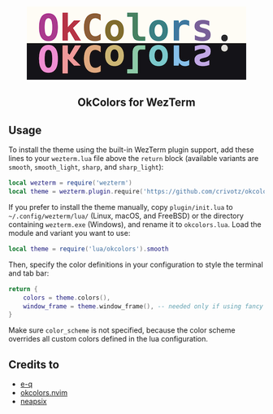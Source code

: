 <p align="center">
  <a href="https://github.com/rose-pine/rose-pine-theme">
    <img src="https://github.com/e-q/okcolors.nvim/blob/main/.github/okcolors.png" />
  </a>
</p>
<p align="center">
    <h2 align="center">OkColors for WezTerm</h2>
</p>

## Usage

To install the theme using the built-in WezTerm plugin support, add these lines
to your `wezterm.lua` file above the `return` block (available variants are
`smooth`, `smooth_light`, `sharp`, and `sharp_light`):

```lua
local wezterm = require('wezterm')
local theme = wezterm.plugin.require('https://github.com/crivotz/okcolors-wezterm').smooth
```

If you prefer to install the theme manually, copy `plugin/init.lua` to
`~/.config/wezterm/lua/` (Linux, macOS, and FreeBSD) or the directory containing
`wezterm.exe` (Windows), and rename it to `okcolors.lua`. Load the module and
variant you want to use:

```lua
local theme = require('lua/okcolors').smooth

```

Then, specify the color definitions in your configuration to style the terminal
and tab bar:

```lua
return {
    colors = theme.colors(),
    window_frame = theme.window_frame(), -- needed only if using fancy tab bar
}
```

Make sure `color_scheme` is not specified, because the color scheme overrides
all custom colors defined in the lua configuration.

## Credits to

- [e-q](https://github.com/e-q)
- [okcolors.nvim](https://github.com/e-q/okcolors.nvim)
- [neapsix](https://github.com/neapsix)
